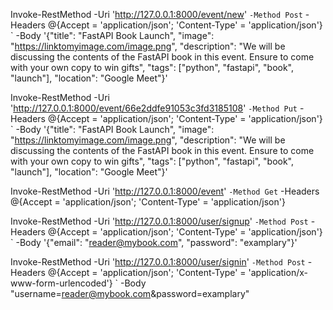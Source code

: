 Invoke-RestMethod -Uri 'http://127.0.0.1:8000/event/new' `
  -Method Post `
  -Headers @{Accept = 'application/json'; 'Content-Type' = 'application/json'} `
  -Body '{"title": "FastAPI Book Launch", "image": "https://linktomyimage.com/image.png", "description": "We will be discussing the contents of the FastAPI book in this event. Ensure to come with your own copy to win gifts", "tags": ["python", "fastapi", "book", "launch"], "location": "Google Meet"}'

Invoke-RestMethod -Uri 'http://127.0.0.1:8000/event/66e2ddfe91053c3fd3185108' `
  -Method Put `
  -Headers @{Accept = 'application/json'; 'Content-Type' = 'application/json'} `
  -Body '{"title": "FastAPI Book Launch", "image": "https://linktomyimage.com/image.png", "description": "We will be discussing the contents of the FastAPI book in this event. Ensure to come with your own copy to win gifts", "tags": ["python", "fastapi", "book", "launch"], "location": "Google Meet"}'

Invoke-RestMethod -Uri 'http://127.0.0.1:8000/event' `
  -Method Get `
  -Headers @{Accept = 'application/json'; 'Content-Type' = 'application/json'}

Invoke-RestMethod -Uri 'http://127.0.0.1:8000/user/signup' `
  -Method Post `
  -Headers @{Accept = 'application/json'; 'Content-Type' = 'application/json'} `
  -Body '{"email": "reader@mybook.com", "password": "examplary"}'

Invoke-RestMethod -Uri 'http://127.0.0.1:8000/user/signin' `
  -Method Post `
  -Headers @{Accept = 'application/json'; 'Content-Type' = 'application/x-www-form-urlencoded'} `
  -Body "username=reader@mybook.com&password=examplary"

